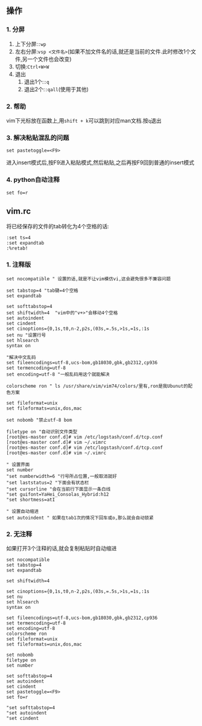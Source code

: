## 操作
### 1. 分屏
1. 上下分屏:`:wp`
2. 左右分屏:`vsp <文件名>`(如果不加文件名的话,就还是当前的文件.此时修改1个文件,另一个文件也会改变)
3. 切换:`Ctrl+W+W`
4. 退出
    1. 退出1个:`:q`
    2. 退出2个:`:qall`(使用于其他)
### 2. 帮助
vim下光标放在函数上,用`shift + k`可以跳到对应man文档.按`q`退出

### 3. 解决粘贴混乱的问题
```
set pastetoggle=<F9>
```
进入insert模式后,按F9进入粘贴模式,然后粘贴,之后再按F9回到普通的insert模式

### 4. python自动注释
```
set fo=r
````
## vim.rc
将已经保存的文件的tab转化为4个空格的话:
```
:set ts=4
:set expandtab
:%retab!
```
### 1. 注释版
```
set nocompatible " 设置的话,就是不让vim模仿vi,这会避免很多不兼容问题

set tabstop=4 "tab键=4个空格
set expandtab

set softtabstop=4
set shiftwidth=4  "vim中的"v+>"会移动4个空格
set autoindent
set cindent
set cinoptions={0,1s,t0,n-2,p2s,(03s,=.5s,>1s,=1s,:1s
set nu "设置行号
set hlsearch
syntax on

"解决中文乱码
set fileencodings=utf-8,ucs-bom,gb18030,gbk,gb2312,cp936
set termencoding=utf-8
set encoding=utf-8 "一般乱码用这个就能解决

colorscheme ron " ls /usr/share/vim/vim74/colors/里有,ron是我Ubunut的配色方案

set fileformat=unix
set fileformats=unix,dos,mac

set nobomb "禁止utf-8 bom

filetype on "自动识别文件类型
[root@es-master conf.d]# vim /etc/logstash/conf.d/tcp.conf
[root@es-master conf.d]# vim ~/.vimrc 
[root@es-master conf.d]# vim /etc/logstash/conf.d/tcp.conf
[root@es-master conf.d]# vim ~/.vimrc 

" 设置界面
set number
"set numberwidth=6 "行号所占位置,一般取消就好
"set laststatus=2 "下面会有状态栏
"set cursorline "会在当前行下面显示一条白线
"set guifont=YaHei_Consolas_Hybrid:h12
"set shortmess=atI

" 设置自动缩进
set autoindent " 如果在tab1次的情况下回车或o,那么就会自动锁紧
```

### 2. 无注释
如果打开3个注释的话,就会复制粘贴时自动缩进
```
set nocompatible 
set tabstop=4
set expandtab

set shiftwidth=4  

set cinoptions={0,1s,t0,n-2,p2s,(03s,=.5s,>1s,=1s,:1s
set nu 
set hlsearch
syntax on

set fileencodings=utf-8,ucs-bom,gb18030,gbk,gb2312,cp936
set termencoding=utf-8
set encoding=utf-8
colorscheme ron 
set fileformat=unix
set fileformats=unix,dos,mac

set nobomb 
filetype on
set number

set softtabstop=4
set autoindent
set cindent
set pastetoggle=<F9>
set fo=r

"set softtabstop=4
"set autoindent
"set cindent
```
